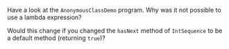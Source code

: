 Have a look at the `AnonymousClassDemo` program. Why was it not possible to use a lambda expression?

Would this change if you changed the `hasNext` method of `IntSequence` to be a default method (returning `true`)?
